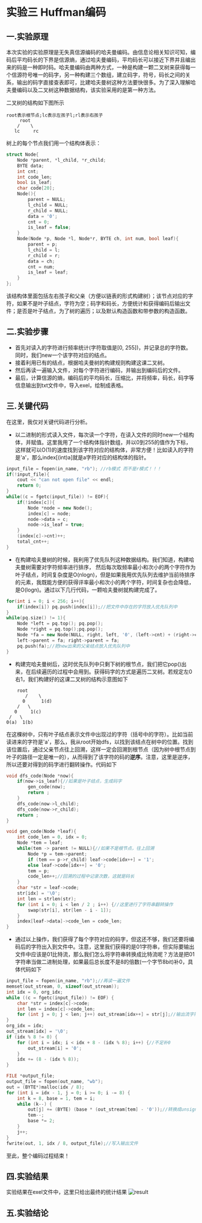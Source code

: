 # 实验三 Huffman编码
## 一.实验原理

本次实验的实验原理是无失真信源编码的哈夫曼编码。由信息论相关知识可知，编码后平均码长的下界是信源熵，通过哈夫曼编码，平均码长可以接近下界并且编出来的码是一种即时码。哈夫曼编码由两种方式，一种是构建一颗二叉树来获得每一个信源符号唯一的码字，另一种构建三个数组，建立码字，符号，码长之间的关系，输出的码字直接查表即可，比建哈夫曼树这种方法要快很多。为了深入理解哈夫曼编码以及二叉树这种数据结构，该实验采用的是第一种方法。

二叉树的结构如下图所示
```
root表示根节点;lc表示左孩子l;rl表示右孩子
     root
    /    \
   lc     rc  
```

树上的每个节点我们用一个结构体表示：
```cpp
struct Node{
	Node *parent, *l_child, *r_child;
	BYTE data;
	int cnt;
	int code_len;
	bool is_leaf;
	char code[20];
	Node(){
		parent = NULL;
		l_child = NULL;
		r_child = NULL;
		data = '0';
		cnt = 0;
		is_leaf = false;
	}
	Node(Node *p, Node *l, Node*r, BYTE ch, int num, bool leaf){
		parent = p;
		l_child = l;
		r_child = r;
		data = ch;
		cnt = num;
		is_leaf = leaf;
	}
};
```
该结构体里面包括左右孩子和父亲（方便以链表的形式构建树）；该节点对应的字符，如果不是叶子结点，字符为空；码字和码长，方便统计和获得编码后输出文件；是否是叶子结点，为了树的遍历；以及默认构造函数和带参数的构造函数。

## 二.实验步骤

+ 首先对读入的字符进行频率统计(字符取值是[0, 255])，并记录总的字符数。同时，我们new一个该字符对应的结点。
+ 接着利用已有的结点，根据哈夫曼树的构建规则构建这课二叉树。
+ 然后再读一遍输入文件，对每个字符进行编码，并输出到编码后的文件。
+ 最后，计算信源的熵，编码后的平均码长，压缩比，并将频率，码长，码字等信息输出到txt文件中，导入exel，绘制成表格。

## 三.关键代码

在这里，我仅对关键代码进行分析。
+ 以二进制的形式读入文件，每次读一个字符，在读入文件的同时new一个结构体，并赋值。这里我用了一个结构体指针数组，并以0到255的值作为下标，这样就可以O(1)的速度找到该字符对应的结构体，非常方便！比如读入的字符是'a'，那么index[(int)a]就是a字符对应的结构体的指针。
```cpp
input_file = fopen(in_name, "rb"); //rb模式 而不是r模式！！！
if(!input_file){
	cout << "can not open file" << endl;
	return 0;
}
while((c = fgetc(input_file)) != EOF){
	if(!index[c]){
		Node *node = new Node();
		index[c] = node;
		node->data = c;
		node->is_leaf = true;
	}
	(index[c]->cnt)++;
	total_cnt++;
}
```
+ 在构建哈夫曼树的时候，我利用了优先队列这种数据结构。我们知道，构建哈夫曼树需要对字符频率进行排序， 然后每次取频率最小和次小的两个字符作为叶子结点，时间复杂度是O(nlogn)，但是如果我用优先队列去维护当前待排序的元素，我既能方便的获得评率最小和次小的两个字符，时间复杂也会降低，是O(logn)。通过以下几行代码，一颗哈夫曼树就构建完成了。
```cpp
for(int i = 0; i < 256; i++){
	if(index[i]) pq.push(index[i]);//把文件中存在的字符放入优先队列中
}
while(pq.size() != 1){
	Node *left = pq.top(); pq.pop();
	Node *right = pq.top();pq.pop();
	Node *fa = new Node(NULL, right, left, '0', (left->cnt) + (right->cnt), false);
	left->parent = fa; right->parent = fa;
	pq.push(fa);//把new出来的父亲结点放入优先队列中
}
```
+ 构建完哈夫曼树后，这时优先队列中只剩下树的根节点，我们把它pop()出来，在后续遍历的过程中会用到。获得码字的方式是遍历二叉树。若规定左0右1，我们构建好的这课二叉树的结构示意图如下
```
	root
       /    \
      0      1(d)
    /   \      
   0     1(c) 
 /   \
0(a)  1(b)     
```
在这棵树中，只有叶子结点表示文件中出现过的字符（括号中的字符）。比如当前读进来的字符是'a'，那么，我从root开始dfs，以找到该结点在树中的位置。找到该位置后，通过父亲节点往上回溯，这样一定会回溯到根节点（因为树中根节点到叶子的路径一定是唯一的），从而得到了该字符的码的**逆序**。注意，这里是逆序，所以还要对得到的码字进行翻转操作。代码如下
```cpp
void dfs_code(Node *now){
	if(now->is_leaf){//如果是叶子结点，生成码字
		gen_code(now);
		return ;
	}
	dfs_code(now->l_child);
	dfs_code(now->r_child);
	return ;
}

void gen_code(Node *leaf){
	int code_len = 0, idx = 0;
	Node *tem = leaf;
	while(tem -> parent != NULL){//如果不是根节点，往上回溯
		Node *p = tem->parent;
		if (tem == p->r_child) leaf->code[idx++] = '1';
		else leaf->code[idx++] = '0';
		tem = p;
		code_len++;//回溯的过程中记录次数，这就是码长
	}
	char *str = leaf->code;
	str[idx] = '\0';
	int len = strlen(str);
	for (int i = 0; i < len / 2 ; i++) {//这里进行了字符串翻转操作
		swap(str[i], str[len - i - 1]);
	}
	index[leaf->data]->code_len = code_len;
}
```
+ 通过以上操作，我们获得了每个字符对应的码字，但这还不够，我们还要将编码后的字符出入到文件中。注意，这里我们获得的是01字符串，但实际要输出文件中应该是01比特流，那么我们怎么将字符串转换成比特流呢？方法是把01字符串当做二进制处理，如果最后总长度不是8的倍数(一个字节8bit)补0，具体代码如下
```cpp
input_file = fopen(in_name, "rb");//再读一遍文件
memset(out_stream, 0, sizeof(out_stream));
int idx = 0, org_idx;
while ((c = fgetc(input_file)) != EOF) {
	char *str = index[c]->code;
	int len = index[c]->code_len;
	for (int j = 0; j < len; j++) out_stream[idx++] = str[j];//输出流字符串赋值
}
org_idx = idx;
out_stream[idx] = '\0';
if (idx % 8 != 0) {
	for (int i = idx; i < idx + 8 - (idx % 8); i++) {//不足补0
		out_stream[i] = '0';
	}
	idx += (8 - (idx % 8));
}

FILE *output_file;
output_file = fopen(out_name, "wb");
out = (BYTE*)malloc(idx / 8);
for (int i = idx - 1, j = 0; i >= 0; i -= 8) {
	int k = 8, base = 1, tem = i;
	while (k--) {
		out[j] += (BYTE) (base * (out_stream[tem] - '0'));//转换成unsigned char
		tem--;
		base *= 2;
	}
	j++;
}
fwrite(out, 1, idx / 8, output_file);//写入输出文件
```
至此，整个编码过程结束！

## 四.实验结果

实验结果在exel文件中，这里只给出最终的统计结果
![result](https://github.com/cucrui/Data-compression/blob/master/%E5%AE%9E%E9%AA%8C%E4%B8%89_Huffman%E7%BC%96%E7%A0%81/result.png)
## 五.实验结论





